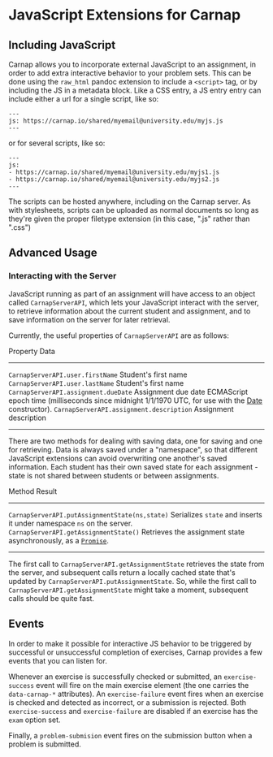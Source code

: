 # JavaScript Extensions for Carnap

## Including JavaScript

Carnap allows you to incorporate external JavaScript to an assignment, in order
to add extra interactive behavior to your problem sets. This can be done using
the `raw_html` pandoc extension to include a `<script>` tag, or by including
the JS in a metadata block. Like a CSS entry, a JS entry entry can include
either a url for a single script, like so:

    ---
    js: https://carnap.io/shared/myemail@university.edu/myjs.js
    --- 

or for several scripts, like so:

    ---
    js:
    - https://carnap.io/shared/myemail@university.edu/myjs1.js
    - https://carnap.io/shared/myemail@university.edu/myjs2.js
    --- 

The scripts can be hosted anywhere, including on the Carnap server. As with
stylesheets, scripts can be uploaded as normal documents so long as they're
given the proper filetype extension (in this case, ".js" rather than ".css")

## Advanced Usage

### Interacting with the Server

JavaScript running as part of an assignment will have access to an object
called `CarnapServerAPI`, which lets your JavaScript interact with the server,
to retrieve information about the current student and assignment, and to save
information on the server for later retrieval.

Currently, the useful properties of `CarnapServerAPI` are as follows:

<div class="table">

Property                                   Data
------------------------------------------ ----------------
`CarnapServerAPI.user.firstName`           Student's first name
`CarnapServerAPI.user.lastName`            Student's first name
`CarnapServerAPI.assignment.dueDate`       Assignment due date ECMAScript epoch time (milliseconds since midnight 1/1/1970 UTC, for use with the [Date](https://developer.mozilla.org/en-US/docs/Web/JavaScript/Reference/Global_Objects/Date) constructor).
`CarnapServerAPI.assignment.description`   Assignment description 
------------------------------------------ ----------------

</div>

There are two methods for dealing with saving data, one for saving and one for
retrieving. Data is always saved under a "namespace", so that different
JavaScript extensions can avoid overwriting one another's saved information.
Each student has their own saved state for each assignment - state is not
shared between students or between assignments.

<div class="table">

Method                                         Result
---------------------------------------------- ----------------
`CarnapServerAPI.putAssignmentState(ns,state)` Serializes `state` and inserts it under namespace `ns` on the server.
`CarnapServerAPI.getAssignmentState()`         Retrieves the assignment state asynchronously, as a [`Promise`](https://developer.mozilla.org/en-US/docs/Web/JavaScript/Reference/Global_Objects/Promise).
---------------------------------------------- ----------------

</div>

The first call to `CarnapServerAPI.getAssignmentState` retrieves the state
from the server, and subsequent calls return a locally cached state that's
updated by `CarnapServerAPI.putAssignmentState`. So, while the first call to
`CarnapServerAPI.getAssignmentState` might take a moment, subsequent calls
should be quite fast.

## Events

In order to make it possible for interactive JS behavior to be triggered by
successful or unsuccessful completion of exercises, Carnap provides a few
events that you can listen for.

Whenever an exercise is successfully checked or submitted, an
`exercise-success` event will fire on the main exercise element (the one
carries the `data-carnap-*` attributes). An `exercise-failure` event fires when
an exercise is checked and detected as incorrect, or a submission is rejected.
Both `exercise-success` and `exercise-failure` are disabled if an exercise has
the `exam` option set. 

Finally, a `problem-submision` event fires on the submission button when a
problem is submitted.
